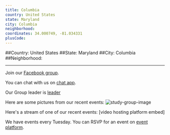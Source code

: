 ```yaml
---
title: Columbia
country: United States
state: Maryland
city: Columbia
neighborhood: 
coordinates: 34.000749, -81.034331
plusCode:
---
```


##Country: United States
##State: Maryland
##City: Columbia
##Neighborhood: 
*****
Join our [Facebook group](https://www.facebook.com/groups/190253084650546).

You can chat with us on [chat app]().

Our Group leader is [leader]()

Here are some pictures from our recent events:
![study-group-image]()

Here's a stream of one of our recent events:
[video hosting platform embed]

We have events every Tuesday. You can RSVP for an event on [event platform]().
